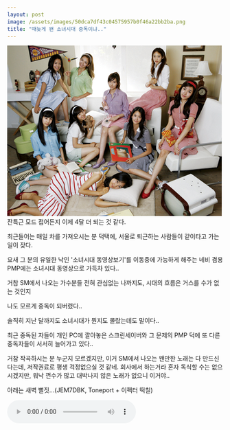 ```yaml
---
layout: post
image: /assets/images/50dca7df43c04575957b0f46a22bb2ba.png
title: "때늦게 왠 소녀시대 중독이냐.."
---
```


![image](/assets/images/50dca7df43c04575957b0f46a22bb2ba.png)
잔특근 모드 접어든지 이제 4달 더 되는 것 같다.

최근들어는 매일 차를 가져오시는 분 덕택에, 서울로 퇴근하는 사람들이 같이타고 가는 일이 잦다.

요새 그 분의 유일한 낙인 '소녀시대 동영상보기'를 이동중에 가능하게 해주는 네비 겸용 PMP에는
소녀시대 동영상으로 가득차 있다..

거참 SM에서 나오는 가수분들 전혀 관심없는 나까지도, 시대의 흐름은 거스를 수가 없는 것인지

나도 모르게 중독이 되버렸다..

솔직히 지난 달까지도 소녀시대가 뭔지도 몰랐는데도 말이다..

최근 중독된 자들이 개인 PC에 깔아놓은 스크린세이버와 그 문제의 PMP 덕에 또 다른 중독자들이 서서히 늘어가고 있다..

거참 작곡하시는 분 누군지 모르겠지만, 이거 SM에서 나오는 왠만한 노래는 다 만드신다는데,
저작권료로 평생 걱정없으실 것 같네. 회사에서 하는거라 혼자 독식할 수는 없으시겠지만,
워낙 껀수가 많고 대박나지 않은 노래가 없으니 이거야..

아래는 새벽 뻘짓...(JEM7DBK, Toneport + 이펙터 떡칠)

<audio src="/assets/images/77570050d38d87468d09982f2e76bb55.mp3" controls preload></audio>




